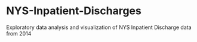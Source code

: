 # NYS-Inpatient-Discharges
Exploratory data analysis and visualization of NYS Inpatient Discharge data from 2014

